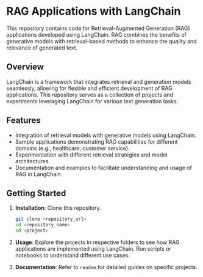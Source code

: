 # RAG Applications with LangChain

This repository contains code for Retrieval-Augmented Generation (RAG) applications developed using LangChain. RAG combines the benefits of generative models with retrieval-based methods to enhance the quality and relevance of generated text.

## Overview

LangChain is a framework that integrates retrieval and generation models seamlessly, allowing for flexible and efficient development of RAG applications. This repository serves as a collection of projects and experiments leveraging LangChain for various text generation tasks.

## Features

- Integration of retrieval models with generative models using LangChain.
- Sample applications demonstrating RAG capabilities for different domains (e.g., healthcare, customer service).
- Experimentation with different retrieval strategies and model architectures.
- Documentation and examples to facilitate understanding and usage of RAG in LangChain.

## Getting Started

1. **Installation**: Clone this repository.

   ```bash
   git clone <repository_url>
   cd <repository_name>
   cd <project>
   ```

2. **Usage**: Explore the projects in respective folders to see how RAG applications are implemented using LangChain. Run scripts or notebooks to understand different use cases.

3. **Documentation**: Refer to `readme` for detailed guides on specific projects.